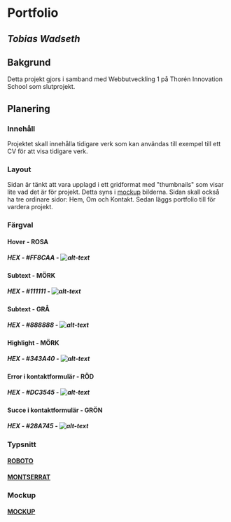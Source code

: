# Portfolio
## **_Tobias Wadseth_**

## Bakgrund
Detta projekt gjors i samband med Webbutveckling 1 på Thorén Innovation School som slutprojekt.

## Planering

### Innehåll
Projektet skall innehålla tidigare verk som kan användas till exempel till ett CV för att visa tidigare verk.

### Layout
Sidan är tänkt att vara upplagd i ett gridformat med "thumbnails" som visar lite vad det är för projekt. Detta syns i [mockup] bilderna. Sidan skall också ha tre ordinare sidor: Hem, Om och Kontakt. Sedan läggs portfolio till för vardera projekt.

[mockup]: https://github.com/wadsethtobias/WU1_ToWa#Mockup

### Färgval
#### Hover - ROSA
##### HEX - #FF8CAA - ![alt-text](https://via.placeholder.com/15/FF8CAA/FF8CAA?Text=%20 "#FF8CAA")

#### Subtext - MÖRK
##### HEX - #111111 - ![alt-text](https://via.placeholder.com/15/111111/111111?Text=%20 "#111111")

#### Subtext - GRÅ
##### HEX - #888888 - ![alt-text](https://via.placeholder.com/15/888888/888888?Text=%20 "#888888")

#### Highlight - MÖRK
##### HEX - #343A40 - ![alt-text](https://via.placeholder.com/15/343A40/343A40?Text=%20 "#343A40")

#### Error i kontaktformulär - RÖD
##### HEX - #DC3545 - ![alt-text](https://via.placeholder.com/15/DC3545/DC3545?Text=%20 "#DC3545")

#### Succe i kontaktformulär - GRÖN
##### HEX - #28A745 - ![alt-text](https://via.placeholder.com/15/28A745/28A745?Text=%20 "#28A745")

### Typsnitt
#### [ROBOTO](https://fonts.google.com/specimen/Roboto)

#### [MONTSERRAT](https://fonts.google.com/specimen/Montserrat)

### Mockup
#### [MOCKUP](https://github.com/wadsethtobias/WU1_ToWa/tree/master/mockup)
